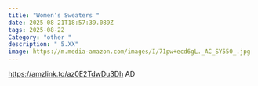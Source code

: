 ```yaml
---
title: "Women’s Sweaters "
date: 2025-08-21T18:57:39.089Z
tags: 2025-08-22
Category: "other "
description: " 5.XX"
image: https://m.media-amazon.com/images/I/71pw+ecd6gL._AC_SY550_.jpg
---
```

https://amzlink.to/az0E2TdwDu3Dh   AD